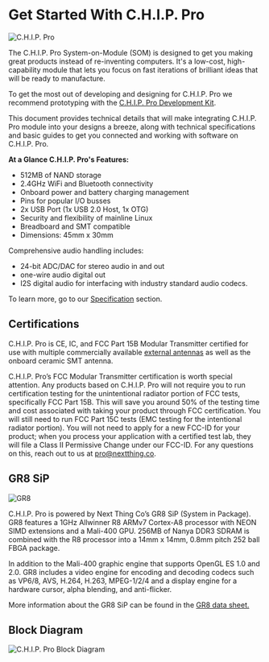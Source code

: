 # Get Started With C.H.I.P. Pro

![C.H.I.P. Pro](images/CHIP_ProMain.jpg)

The C.H.I.P. Pro System-on-Module (SOM) is designed to get you making great products instead of re-inventing computers. It's a low-cost, high-capability module that lets you focus on fast iterations of brilliant ideas that will be ready to manufacture. 

To get the most out of developing and designing for C.H.I.P. Pro we recommend prototyping with the [C.H.I.P. Pro Development Kit](http://docs.getchip.com/chip_pro_devkit.html). 

This document provides technical details that will make integrating C.H.I.P. Pro module into your designs a breeze, along with technical specifications and basic guides to get you connected and working with software on C.H.I.P. Pro. 

**At a Glance C.H.I.P. Pro's Features:**

* 512MB of NAND storage
* 2.4GHz WiFi and Bluetooth connectivity
* Onboard power and battery charging management
* Pins for popular I/O busses
* 2x USB Port (1x USB 2.0 Host, 1x OTG)
* Security and flexibility of mainline Linux 
* Breadboard and SMT compatible
* Dimensions: 45mm x 30mm

Comprehensive audio handling includes:

* 24-bit ADC/DAC for stereo audio in and out
* one-wire audio digital out
* I2S digital audio for interfacing with industry standard audio codecs.

To learn more, go to our [Specification](https://docs.getchip.com/chip_pro.html#specifications) section.

## Certifications

C.H.I.P. Pro is CE, IC, and FCC Part 15B Modular Transmitter certified for use with multiple commercially available [external antennas](https://docs.getchip.com/chip_pro_devkit.html#wifi-antenna) as well as the onboard ceramic SMT antenna. 

C.H.I.P. Pro’s FCC Modular Transmitter certification is worth special attention. Any products based on C.H.I.P. Pro will not require you to run certification testing for the unintentional radiator portion of FCC tests, specifically FCC Part 15B. This will save you around 50% of the testing time and cost associated with taking your product through FCC certification. You will still need to run FCC Part 15C tests (EMC testing for the intentional radiator portion). You will not need to apply for a new FCC-ID for your product; when you process your application with a certified test lab, they will file a Class II Permissive Change under our FCC-ID. For any questions on this, reach out to us at pro@nextthing.co. 


## GR8 SiP

![GR8](images/CHIP-Pro-Exploded-View.png)

C.H.I.P. Pro is powered by Next Thing Co’s GR8 SiP (System in Package). GR8 features a 1GHz Allwinner R8 ARMv7 Cortex-A8 processor with NEON SIMD extensions and a Mali-400 GPU. 256MB of Nanya DDR3 SDRAM is combined with the R8 processor into a 14mm x 14mm, 0.8mm pitch 252 ball FBGA package. 

In addition to the Mali-400 graphic engine that supports OpenGL ES 1.0 and 2.0. GR8 includes a video engine for encoding and decoding codecs such as VP6/8, AVS, H.264, H.263, MPEG-1/2/4 and a display engine for a hardware cursor, alpha blending, and anti-flicker.

More information about the GR8 SiP can be found in the [GR8 data sheet.](https://github.com/NextThingCo/CHIP_Pro-Hardware/raw/master/Datasheets/GR8_Datasheet_v1.0.pdf)

## Block Diagram

![C.H.I.P. Pro Block Diagram](images/blockDiagram.jpg)
